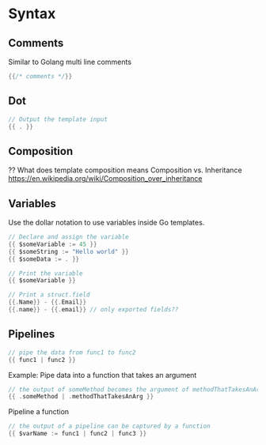 # Syntax

## Comments

Similar to Golang multi line comments
```go
{{/* comments */}}
```

## Dot

```go
// Output the template input
{{ . }}
```

## Composition

?? What does template composition means
Composition vs. Inheritance
https://en.wikipedia.org/wiki/Composition_over_inheritance

## Variables

Use the dollar notation to use variables inside Go templates.
```go
// Declare and assign the variable
{{ $someVariable := 45 }}
{{ $someString := "Hello world" }}
{{ $someData := . }}
```

```go
// Print the variable
{{ $someVariable }}
```

```go
// Print a struct.field
{{.Name}} - {{.Email}}
{{.name}} - {{.email}} // only exported fields??

```

## Pipelines

```go
// pipe the data from func1 to func2
{{ func1 | func2 }}
```

Example: Pipe data into a function that takes an argument
```go
// the output of someMethod becomes the argument of methodThatTakesAnArg
{{ .someMethod | .methodThatTakesAnArg }}
```

Pipeline a function
```Go
// the output of a pipeline can be captured by a function
{{ $varName := func1 | func2 | func3 }}
```